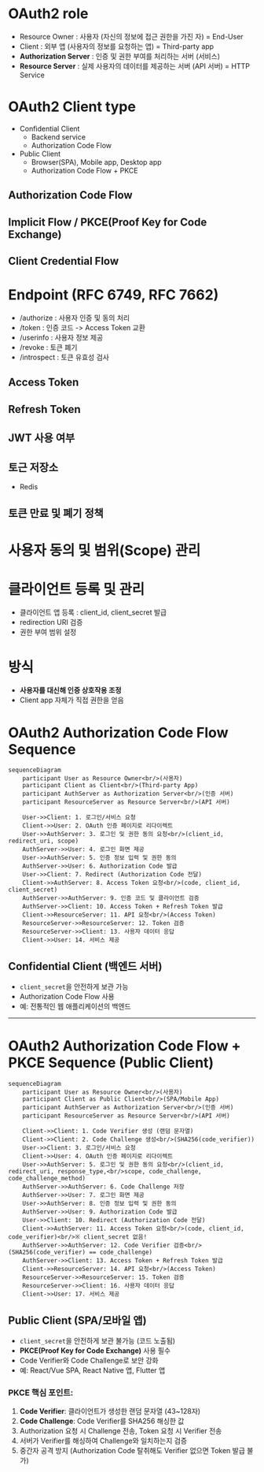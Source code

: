 ﻿# OAuth2 role
- Resource Owner : 사용자 (자신의 정보에 접근 권한을 가진 자) = End-User
- Client : 외부 앱 (사용자의 정보를 요청하는 앱) = Third-party app
- **Authorization Server** : 인증 및 권한 부여를 처리하는 서버 (서비스)
- **Resource Server** : 실제 사용자의 데이터를 제공하는 서버 (API 서버) = HTTP Service

# OAuth2 Client type
- Confidential Client
    - Backend service
    - Authorization Code Flow 
- Public Client
    - Browser(SPA), Mobile app, Desktop app
    - Authorization Code Flow + PKCE

## Authorization Code Flow
## Implicit Flow / PKCE(Proof Key for Code Exchange)
## Client Credential Flow

# Endpoint (RFC 6749, RFC 7662)
- /authorize : 사용자 인증 및 동의 처리
- /token : 인증 코드 -> Access Token 교환
- /userinfo : 사용자 정보 제공
- /revoke : 토큰 폐기
- /introspect : 토큰 유효성 검사

## Access Token
## Refresh Token
## JWT 사용 여부
## 토근 저장소
- Redis
## 토큰 만료 및 폐기 정책

# 사용자 동의 및 범위(Scope) 관리

# 클라이언트 등록 및 관리
- 클라이언트 앱 등록 : client_id, client_secret 발급
- redirection URI 검증
- 권한 부여 범위 설정

# 방식
- **사용자를 대신해 인증 상호작용 조정**
- Client app 자체가 직접 권한을 얻음

# OAuth2 Authorization Code Flow Sequence
```mermaid
sequenceDiagram
    participant User as Resource Owner<br/>(사용자)
    participant Client as Client<br/>(Third-party App)
    participant AuthServer as Authorization Server<br/>(인증 서버)
    participant ResourceServer as Resource Server<br/>(API 서버)

    User->>Client: 1. 로그인/서비스 요청
    Client->>User: 2. OAuth 인증 페이지로 리다이렉트
    User->>AuthServer: 3. 로그인 및 권한 동의 요청<br/>(client_id, redirect_uri, scope)
    AuthServer->>User: 4. 로그인 화면 제공
    User->>AuthServer: 5. 인증 정보 입력 및 권한 동의
    AuthServer->>User: 6. Authorization Code 발급
    User->>Client: 7. Redirect (Authorization Code 전달)
    Client->>AuthServer: 8. Access Token 요청<br/>(code, client_id, client_secret)
    AuthServer->>AuthServer: 9. 인증 코드 및 클라이언트 검증
    AuthServer->>Client: 10. Access Token + Refresh Token 발급
    Client->>ResourceServer: 11. API 요청<br/>(Access Token)
    ResourceServer->>ResourceServer: 12. Token 검증
    ResourceServer->>Client: 13. 사용자 데이터 응답
    Client->>User: 14. 서비스 제공
```

## Confidential Client (백엔드 서버)
- `client_secret`을 안전하게 보관 가능
- Authorization Code Flow 사용
- 예: 전통적인 웹 애플리케이션의 백엔드

---

# OAuth2 Authorization Code Flow + PKCE Sequence (Public Client)

```mermaid
sequenceDiagram
    participant User as Resource Owner<br/>(사용자)
    participant Client as Public Client<br/>(SPA/Mobile App)
    participant AuthServer as Authorization Server<br/>(인증 서버)
    participant ResourceServer as Resource Server<br/>(API 서버)

    Client->>Client: 1. Code Verifier 생성 (랜덤 문자열)
    Client->>Client: 2. Code Challenge 생성<br/>(SHA256(code_verifier))
    User->>Client: 3. 로그인/서비스 요청
    Client->>User: 4. OAuth 인증 페이지로 리다이렉트
    User->>AuthServer: 5. 로그인 및 권한 동의 요청<br/>(client_id, redirect_uri, response_type,<br/>scope, code_challenge, code_challenge_method)
    AuthServer->>AuthServer: 6. Code Challenge 저장
    AuthServer->>User: 7. 로그인 화면 제공
    User->>AuthServer: 8. 인증 정보 입력 및 권한 동의
    AuthServer->>User: 9. Authorization Code 발급
    User->>Client: 10. Redirect (Authorization Code 전달)
    Client->>AuthServer: 11. Access Token 요청<br/>(code, client_id, code_verifier)<br/>※ client_secret 없음!
    AuthServer->>AuthServer: 12. Code Verifier 검증<br/>(SHA256(code_verifier) == code_challenge)
    AuthServer->>Client: 13. Access Token + Refresh Token 발급
    Client->>ResourceServer: 14. API 요청<br/>(Access Token)
    ResourceServer->>ResourceServer: 15. Token 검증
    ResourceServer->>Client: 16. 사용자 데이터 응답
    Client->>User: 17. 서비스 제공
```

## Public Client (SPA/모바일 앱)
- `client_secret`을 안전하게 보관 불가능 (코드 노출됨)
- **PKCE(Proof Key for Code Exchange)** 사용 필수
- Code Verifier와 Code Challenge로 보안 강화
- 예: React/Vue SPA, React Native 앱, Flutter 앱

### PKCE 핵심 포인트:
1. **Code Verifier**: 클라이언트가 생성한 랜덤 문자열 (43~128자)
2. **Code Challenge**: Code Verifier를 SHA256 해싱한 값
3. Authorization 요청 시 Challenge 전송, Token 요청 시 Verifier 전송
4. 서버가 Verifier를 해싱하여 Challenge와 일치하는지 검증
5. 중간자 공격 방지 (Authorization Code 탈취해도 Verifier 없으면 Token 발급 불가)

